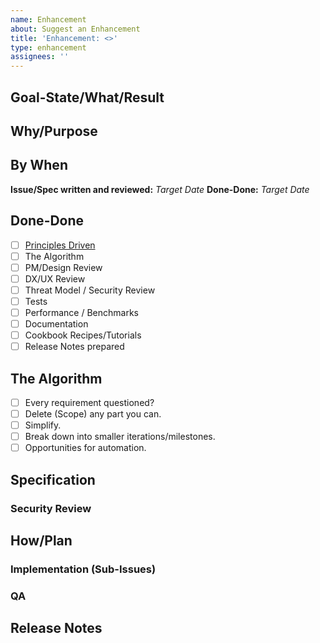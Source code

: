 ```yaml
---
name: Enhancement
about: Suggest an Enhancement
title: 'Enhancement: <>'
type: enhancement
assignees: ''
---
```


<!--
_REMEMBER, BE **SMART**!_

_S: Specific_
_M: Measurable_
_A: Achievable_
_R: Relevant_
_T: Time-Bound_
-->

## Goal-State/What/Result

<!-- _A clear and concise description of what the enhancement is and the target goal-state._ -->

## Why/Purpose

<!-- _Clear and concise answer to why this should be done now._ -->

## By When

<!-- _A target date for done-done completion of the entire enhancement._ -->

**Issue/Spec written and reviewed:** _Target Date_
**Done-Done:** _Target Date_

## Done-Done

- [ ] [Principles Driven](https://github.com/spiceai/spiceai/blob/trunk/docs/PRINCIPLES.md)
- [ ] The Algorithm
- [ ] PM/Design Review
- [ ] DX/UX Review
- [ ] Threat Model / Security Review
- [ ] Tests
- [ ] Performance / Benchmarks
- [ ] Documentation
- [ ] Cookbook Recipes/Tutorials
- [ ] Release Notes prepared

## The Algorithm

- [ ] Every requirement questioned?
- [ ] Delete (Scope) any part you can.
- [ ] Simplify.
- [ ] Break down into smaller iterations/milestones.
- [ ] Opportunities for automation.

## Specification

<!-- _Provide a basic specification of the enhancement._ -->

### Security Review

<!-- _Provide threat model and security review._ -->

## How/Plan

<!-- _A clear and concise plan of how this should be implemented._ -->

### Implementation (Sub-Issues)

<!--
- [ ] _Sub-Issue 1_
- [ ] _Sub-Issue 2_
-->

### QA

<!--
- [ ] _Sub-Issue 1_
- [ ] _Sub-Issue 2_
-->

## Release Notes

<!--

Release notes for this enhancement, to be filled once completed. These release notes will be included as highlights on the next release.

Example:

## Release Notes

API Key Authentication: Spice now supports optional authentication for API endpoints via configurable API keys, for additional security and control over runtime access.

Example Spicepod.yml configuration:
```yaml
runtime:
  auth:
    api-key:
      enabled: true
      keys:
        - ${ secrets:api_key } # Load from a secret store
        - my-api-key # Or specify directly
```

Would be included on the next release like:

# Highlights in v1.0-rc.1

{other release note}

API Key Authentication: Spice now supports optional authentication for API endpoints via configurable API keys, for additional security and control over runtime access.

Example Spicepod.yml configuration:
```yaml
runtime:
  auth:
    api-key:
      enabled: true
      keys:
        - ${ secrets:api_key } # Load from a secret store
        - my-api-key # Or specify directly
```

{other release note}

-->
